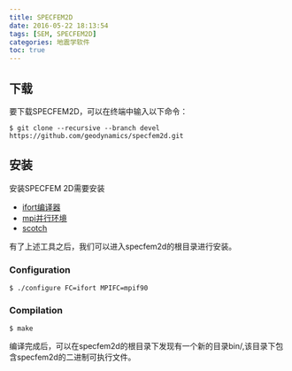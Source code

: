 ```yaml
---
title: SPECFEM2D
date: 2016-05-22 18:13:54
tags: [SEM, SPECFEM2D]
categories: 地震学软件
toc: true
---
```


## 下载

要下载SPECFEM2D，可以在终端中输入以下命令：

``` {.console}
$ git clone --recursive --branch devel https://github.com/geodynamics/specfem2d.git
```

## 安装

安装SPECFEM 2D需要安装

+ [ifort编译器](../../2013/09/intel.html)
+ [mpi并行环境](mpich-install.html)
+ [scotch](scotch.html)


有了上述工具之后，我们可以进入specfem2d的根目录进行安装。

### Configuration

``` {.console}
$ ./configure FC=ifort MPIFC=mpif90
```

### Compilation

``` {.console}
$ make
```

编译完成后，可以在specfem2d的根目录下发现有一个新的目录bin/,该目录下包含specfem2d的二进制可执行文件。
